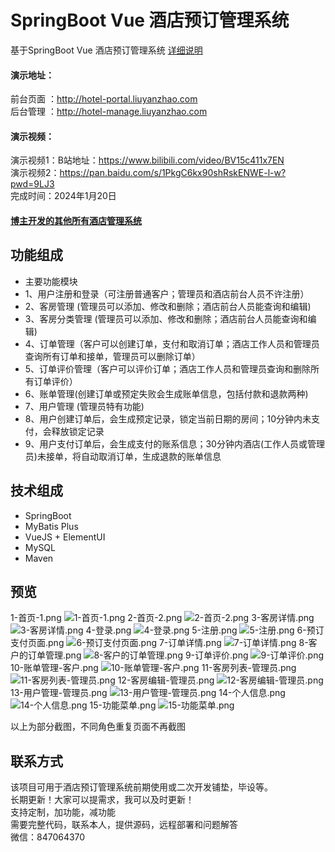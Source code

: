 # SpringBoot Vue 酒店预订管理系统
基于SpringBoot Vue 酒店预订管理系统
[详细说明](https://liuyanzhao.com/shop/hotel-vue.html) <br/>
#### 演示地址：
  前台页面 ：http://hotel-portal.liuyanzhao.com <br/>
  后台管理 ：http://hotel-manage.liuyanzhao.com﻿ <br/>
####  演示视频：
演示视频1：B站地址：https://www.bilibili.com/video/BV15c411x7EN﻿ <br/>
演示视频2：https://pan.baidu.com/s/1PkgC6kx90shRskENWE-l-w?pwd=9LJ3  <br/>
完成时间：2024年1月20日 <br/>

#### [博主开发的其他所有酒店管理系统](https://liuyanzhao.com/shop.html?k=酒店)

## 功能组成
- 主要功能模块
- 1、用户注册和登录（可注册普通客户；管理员和酒店前台人员不许注册）
- 2、客房管理 (管理员可以添加、修改和删除；酒店前台人员能查询和编辑)
- 3、客房分类管理 (管理员可以添加、修改和删除；酒店前台人员能查询和编辑)
- 4、订单管理（客户可以创建订单，支付和取消订单；酒店工作人员和管理员查询所有订单和接单，管理员可以删除订单）
- 5、订单评价管理（客户可以评价订单；酒店工作人员和管理员查询和删除所有订单评价）
- 6、账单管理(创建订单或预定失败会生成账单信息，包括付款和退款两种)
- 7、用户管理 (管理员特有功能)
- 8、用户创建订单后，会生成预定记录，锁定当前日期的房间；10分钟内未支付，会释放锁定记录
- 9、用户支付订单后，会生成支付的账系信息；30分钟内酒店(工作人员或管理员)未接单，将自动取消订单，生成退款的账单信息



## 技术组成
- SpringBoot
- MyBatis Plus
- VueJS + ElementUI
- MySQL
- Maven


## 预览
1-首页-1.png
![1-首页-1.png](img/1-首页-1.png)
2-首页-2.png
![2-首页-2.png](img/2-首页-2.png)
3-客房详情.png
![3-客房详情.png](img/3-客房详情.png)
4-登录.png
![4-登录.png](img/4-登录.png)
5-注册.png
![5-注册.png](img/5-注册.png)
6-预订支付页面.png
![6-预订支付页面.png](img/6-预订支付页面.png)
7-订单详情.png
![7-订单详情.png](img/7-订单详情.png)
8-客户的订单管理.png
![8-客户的订单管理.png](img/8-客户的订单管理.png)
9-订单评价.png
![9-订单评价.png](img/9-订单评价.png)
10-账单管理-客户.png
![10-账单管理-客户.png](img/10-账单管理-客户.png)
11-客房列表-管理员.png
![11-客房列表-管理员.png](img/11-客房列表-管理员.png)
12-客房编辑-管理员.png
![12-客房编辑-管理员.png](img/12-客房编辑-管理员.png)
13-用户管理-管理员.png
![13-用户管理-管理员.png](img/13-用户管理-管理员.png)
14-个人信息.png
![14-个人信息.png](img/14-个人信息.png)
15-功能菜单.png
![15-功能菜单.png](img/15-功能菜单.png)

以上为部分截图，不同角色重复页面不再截图


## 联系方式
该项目可用于酒店预订管理系统前期使用或二次开发铺垫，毕设等。 <br/>
长期更新！大家可以提需求，我可以及时更新！  <br/>
支持定制，加功能，减功能  <br/>
需要完整代码，联系本人，提供源码，远程部署和问题解答 <br/>
微信：847064370  <br/>
